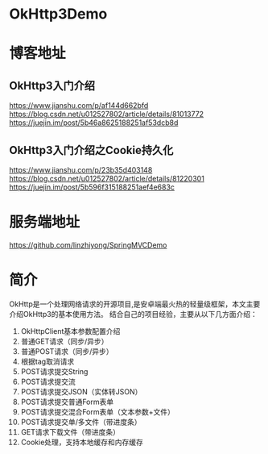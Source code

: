 # OkHttp3Demo
# 博客地址

## OkHttp3入门介绍
https://www.jianshu.com/p/af144d662bfd <br>
https://blog.csdn.net/u012527802/article/details/81013772 <br>
https://juejin.im/post/5b46a8625188251af53dcb8d <br>

## OkHttp3入门介绍之Cookie持久化
https://www.jianshu.com/p/23b35d403148
https://blog.csdn.net/u012527802/article/details/81220301
https://juejin.im/post/5b596f315188251aef4e683c


# 服务端地址
https://github.com/linzhiyong/SpringMVCDemo

# 简介
OkHttp是一个处理网络请求的开源项目,是安卓端最火热的轻量级框架，本文主要介绍OkHttp3的基本使用方法。
结合自己的项目经验，主要从以下几方面介绍： <br>

1. OkHttpClient基本参数配置介绍 <br>
2. 普通GET请求（同步/异步） <br>
3. 普通POST请求（同步/异步） <br>
4. 根据tag取消请求 <br>
5. POST请求提交String <br>
6. POST请求提交流 <br>
7. POST请求提交JSON（实体转JSON） <br>
8. POST请求提交普通Form表单 <br>
9. POST请求提交混合Form表单（文本参数+文件） <br>
10. POST请求提交单/多文件（带进度条） <br>
11. GET请求下载文件（带进度条）
12. Cookie处理，支持本地缓存和内存缓存
